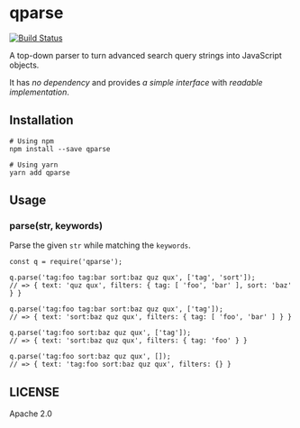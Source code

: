 # qparse

[![Build Status](https://travis-ci.org/sungwoncho/qparse.svg?branch=master)](https://travis-ci.org/sungwoncho/qparse)

A top-down parser to turn advanced search query strings into JavaScript objects.

It has *no dependency* and provides *a simple interface* with *readable implementation*.

## Installation

```
# Using npm
npm install --save qparse

# Using yarn
yarn add qparse
```

## Usage

### parse(str, keywords)

Parse the given `str` while matching the `keywords`.

```javscript
const q = require('qparse');

q.parse('tag:foo tag:bar sort:baz quz qux', ['tag', 'sort']);
// => { text: 'quz qux', filters: { tag: [ 'foo', 'bar' ], sort: 'baz' } }

q.parse('tag:foo tag:bar sort:baz quz qux', ['tag']);
// => { text: 'sort:baz quz qux', filters: { tag: [ 'foo', 'bar' ] } }

q.parse('tag:foo sort:baz quz qux', ['tag']);
// => { text: 'sort:baz quz qux', filters: { tag: 'foo' } }

q.parse('tag:foo sort:baz quz qux', []);
// => { text: 'tag:foo sort:baz quz qux', filters: {} }
```

## LICENSE

Apache 2.0
